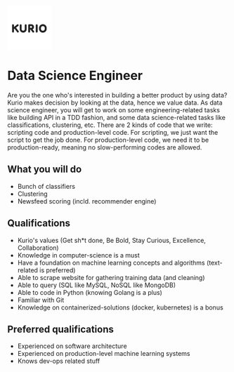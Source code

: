 <img src="logo_kurio.png" alt="Logo" style="width: 100px;"/>

# Data Science Engineer

Are you the one who's interested in building a better product by using data? Kurio makes decision by looking at the data, hence we value data. As data science engineer, you will get to work on some engineering-related tasks like building API in a TDD fashion, and some data science-related tasks like classifications, clustering, etc. There are 2 kinds of code that we write: scripting code and production-level code. For scripting, we just want the script to get the job done. For production-level code, we need it to be production-ready, meaning no slow-performing codes are allowed.



## What you will do

- Bunch of classifiers
- Clustering
- Newsfeed scoring (incld. recommender engine)



## Qualifications

- Kurio's values (Get sh*t done, Be Bold, Stay Curious, Excellence, Collaboration)
- Knowledge in computer-science is a must
- Have a foundation on machine learning concepts and algorithms (text-related is preferred)
- Able to scrape website for gathering training data (and cleaning)
- Able to query (SQL like MySQL, NoSQL like MongoDB)
- Able to code in Python (knowing Golang is a plus)
- Familiar with Git
- Knowledge on containerized-solutions (docker, kubernetes) is a bonus



## Preferred qualifications

- Experienced on software architecture
- Experienced on production-level machine learning systems
- Knows dev-ops related stuff

